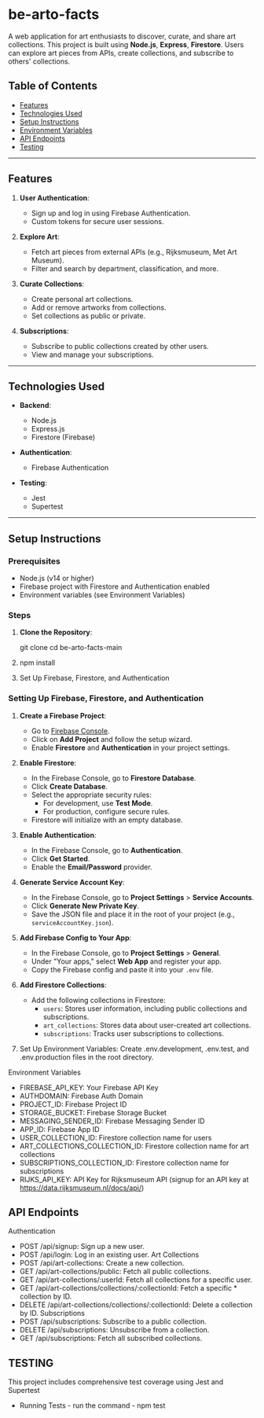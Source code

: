 # be-arto-facts


A web application for art enthusiasts to discover, curate, and share art collections. This project is built using **Node.js**, **Express**, **Firestore**. Users can explore art pieces from APIs, create collections, and subscribe to others' collections.

## Table of Contents

- [Features](#features)
- [Technologies Used](#technologies-used)
- [Setup Instructions](#setup-instructions)
- [Environment Variables](#environment-variables)
- [API Endpoints](#api-endpoints)
- [Testing](#testing)



---

## Features

1. **User Authentication**:
   - Sign up and log in using Firebase Authentication.
   - Custom tokens for secure user sessions.

2. **Explore Art**:
   - Fetch art pieces from external APIs (e.g., Rijksmuseum, Met Art Museum).
   - Filter and search by department, classification, and more.

3. **Curate Collections**:
   - Create personal art collections.
   - Add or remove artworks from collections.
   - Set collections as public or private.

4. **Subscriptions**:
   - Subscribe to public collections created by other users.
   - View and manage your subscriptions.



---

## Technologies Used

- **Backend**:
  - Node.js
  - Express.js
  - Firestore (Firebase)

- **Authentication**:
  - Firebase Authentication

- **Testing**:
  - Jest
  - Supertest

---

## Setup Instructions

### Prerequisites

- Node.js (v14 or higher)
- Firebase project with Firestore and Authentication enabled
- Environment variables (see Environment Variables)

### Steps

1. **Clone the Repository**:
  
   git clone <repository-url>
   cd be-arto-facts-main

2. npm install

3. Set Up Firebase, Firestore, and Authentication

### Setting Up Firebase, Firestore, and Authentication
1. **Create a Firebase Project**:
   - Go to [Firebase Console](https://console.firebase.google.com/).
   - Click on **Add Project** and follow the setup wizard.
   - Enable **Firestore** and **Authentication** in your project settings.

2. **Enable Firestore**:
   - In the Firebase Console, go to **Firestore Database**.
   - Click **Create Database**.
   - Select the appropriate security rules:
     - For development, use **Test Mode**.
     - For production, configure secure rules.
   - Firestore will initialize with an empty database.

3. **Enable Authentication**:
   - In the Firebase Console, go to **Authentication**.
   - Click **Get Started**.
   - Enable the **Email/Password** provider.

4. **Generate Service Account Key**:
   - In the Firebase Console, go to **Project Settings** > **Service Accounts**.
   - Click **Generate New Private Key**.
   - Save the JSON file and place it in the root of your project (e.g., `serviceAccountKey.json`).

5. **Add Firebase Config to Your App**:
   - In the Firebase Console, go to **Project Settings** > **General**.
   - Under "Your apps," select **Web App** and register your app.
   - Copy the Firebase config and paste it into your `.env` file.

6. **Add Firestore Collections**:
   - Add the following collections in Firestore:
     - `users`: Stores user information, including public collections and subscriptions.
     - `art_collections`: Stores data about user-created art collections.
     - `subscriptions`: Tracks user subscriptions to collections.

4. Set Up Environment Variables: Create .env.development, .env.test, and .env.production files in the root directory.

Environment Variables

- FIREBASE_API_KEY: Your Firebase API Key
- AUTHDOMAIN: Firebase Auth Domain
- PROJECT_ID: Firebase Project ID
- STORAGE_BUCKET: Firebase Storage Bucket
- MESSAGING_SENDER_ID: Firebase Messaging Sender ID
- APP_ID: Firebase App ID
- USER_COLLECTION_ID: Firestore collection name for users
- ART_COLLECTIONS_COLLECTION_ID: Firestore collection name for art  collections
- SUBSCRIPTIONS_COLLECTION_ID: Firestore collection name for subscriptions
- RIJKS_API_KEY: API Key for Rijksmuseum API (signup for an API key at https://data.rijksmuseum.nl/docs/api/)

## API Endpoints
 Authentication
* POST /api/signup: Sign up a new user.
* POST /api/login: Log in an existing user.
Art Collections
* POST /api/art-collections: Create a new collection.
* GET /api/art-collections/public: Fetch all public collections.
* GET /api/art-collections/:userId: Fetch all collections for a specific user.
* GET /api/art-collections/collections/:collectionId: Fetch a specific * collection by ID.
* DELETE /api/art-collections/collections/:collectionId: Delete a collection by ID.
Subscriptions
* POST /api/subscriptions: Subscribe to a public collection.
* DELETE /api/subscriptions: Unsubscribe from a collection.
* GET /api/subscriptions: Fetch all subscribed collections.

## TESTING

This project includes comprehensive test coverage using Jest and Supertest

* Running Tests - run the command - npm test
